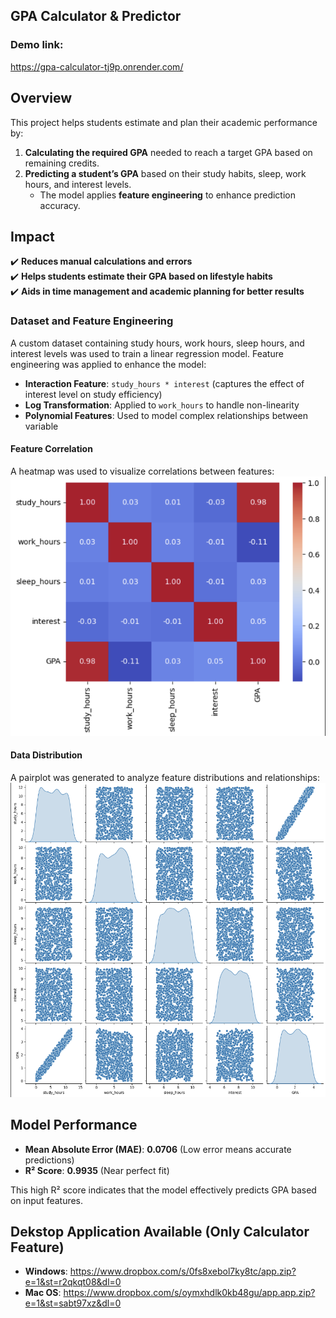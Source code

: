 ## GPA Calculator & Predictor

### Demo link: 
https://gpa-calculator-tj9p.onrender.com/

## **Overview**
This project helps students estimate and plan their academic performance by:

1. **Calculating the required GPA** needed to reach a target GPA based on remaining credits.
2. **Predicting a student’s GPA** based on their study habits, sleep, work hours, and interest levels.  
   - The model applies **feature engineering** to enhance prediction accuracy.

## **Impact**
✔️ **Reduces manual calculations and errors**  
✔️ **Helps students estimate their GPA based on lifestyle habits**  
✔️ **Aids in time management and academic planning for better results** 

### Dataset and Feature Engineering
A custom dataset containing study hours, work hours, sleep hours, and interest levels was used to train a linear regression model. Feature engineering was applied to enhance the model:

- **Interaction Feature**: `study_hours * interest` (captures the effect of interest level on study efficiency)
- **Log Transformation**: Applied to `work_hours` to handle non-linearity
- **Polynomial Features**: Used to model complex relationships between variable

#### Feature Correlation
A heatmap was used to visualize correlations between features:  
![Feature Correlation](static/images/heatmap.png)

#### Data Distribution
A pairplot was generated to analyze feature distributions and relationships: 
![Pairplot](static/images/pairplot.png)

## **Model Performance**
- **Mean Absolute Error (MAE)**: **0.0706** (Low error means accurate predictions)  
- **R² Score**: **0.9935** (Near perfect fit)  

This high R² score indicates that the model effectively predicts GPA based on input features.

## **Dekstop Application Available (Only Calculator Feature)**
- **Windows**: https://www.dropbox.com/s/0fs8xebol7ky8tc/app.zip?e=1&st=r2qkqt08&dl=0
- **Mac OS**: https://www.dropbox.com/s/oymxhdlk0kb48gu/app.app.zip?e=1&st=sabt97xz&dl=0
